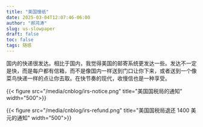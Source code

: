```yaml
---
title: "美国慢纸"
date: 2025-03-04T12:07:46-06:00
author: "郝鸿涛"
slug: us-slowpaper
draft: false
toc: false
tags: 随感
---
```

国内的快递很发达。相比于国内，我觉得美国的邮寄系统更发达一些。发达不一定是快，而是每户都有信箱，而不是像国内一样送到门口让你下来，或者送到一个像菜鸟快递一样的点让你去取。在快节奏的现代，收慢信也是一种享受。

{{< figure src="/media/cnblog/irs-notice.png" title="美国国税局的通知" width="500">}}

{{< figure src="/media/cnblog/irs-refund.png" title="美国国税局退还 1400 美元的通知" width="500">}}